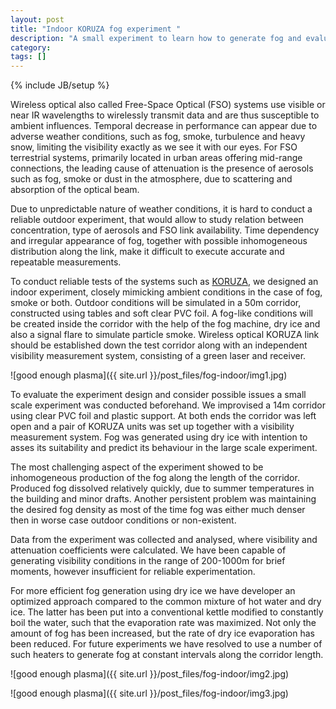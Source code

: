 ```yaml
---
layout: post
title: "Indoor KORUZA fog experiment "
description: "A small experiment to learn how to generate fog and evaluate impact on wireless optical systems"
category: 
tags: []
---
```

{% include JB/setup %}

Wireless optical also called Free-Space Optical (FSO) systems use visible or near IR wavelengths to wirelessly transmit data and are thus susceptible to ambient influences. Temporal decrease in performance can appear due to adverse weather conditions, such as fog, smoke, turbulence and heavy snow, limiting the visibility exactly as we see it with our eyes. For FSO terrestrial systems, primarily located in urban areas offering mid-range connections, the leading cause of attenuation is the presence of aerosols such as fog, smoke or dust in the atmosphere, due to scattering and absorption of the optical beam.
 
Due to unpredictable nature of weather conditions, it is hard to conduct a reliable outdoor experiment, that would allow to study relation between concentration, type of aerosols and FSO link availability. Time dependency and irregular appearance of fog, together with possible inhomogeneous distribution along the link, make it difficult to execute accurate and repeatable measurements.
 
To conduct reliable tests of the systems such as [KORUZA](http://koruza.net), we designed an indoor experiment, closely mimicking ambient conditions in the case of fog, smoke or both.
Outdoor conditions will be simulated in a 50m corridor, constructed using tables and soft clear PVC foil. A fog-like conditions will be created inside the corridor with the help of the fog machine, dry ice and also a signal flare to simulate particle smoke. Wireless optical KORUZA link should be established down the test corridor along with an independent visibility measurement system, consisting of a green laser and receiver. 

![good enough plasma]({{ site.url }}/post_files/fog-indoor/img1.jpg)

To evaluate the experiment design and consider possible issues a small scale experiment was conducted beforehand. We improvised a 14m corridor using clear PVC foil and plastic support. At both ends the corridor was left open and a pair of KORUZA units was set up together with a visibility measurement system. Fog was generated using dry ice with intention to asses its suitability and predict its behaviour in the large scale experiment.
 
The most challenging aspect of the experiment showed to be inhomogeneous production of the fog along the length of the corridor. Produced fog dissolved relatively quickly, due to summer temperatures in the building and minor drafts. Another persistent problem was maintaining the desired fog density as most of the time fog was either much denser then in worse case outdoor conditions or non-existent.

Data from the experiment was collected and analysed, where visibility and attenuation coefficients were calculated. We have been capable of generating visibility conditions in the range of 200-1000m for brief moments, however insufficient for reliable experimentation. 

For more efficient fog generation using dry ice we have developer an optimized approach compared to the common mixture of hot water and dry ice. The latter has been put into a conventional kettle modified to constantly boil the water, such that the evaporation rate was maximized. Not only the amount of fog has been increased, but the rate of dry ice evaporation has been reduced. For future experiments we have resolved to use a number of such heaters to generate fog at constant intervals along the corridor length.

![good enough plasma]({{ site.url }}/post_files/fog-indoor/img2.jpg)

![good enough plasma]({{ site.url }}/post_files/fog-indoor/img3.jpg)




